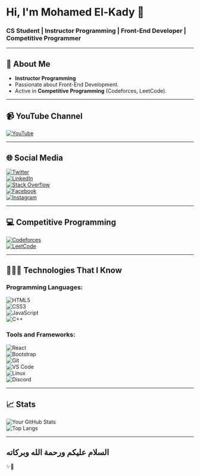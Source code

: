 # Hi, I'm Mohamed El-Kady 👋  
### CS Student | Instructor Programming | Front-End Developer | Competitive Programmer  

---

## 🌟 About Me  
- **Instructor Programming**  
- Passionate about Front-End Development.  
- Active in **Competitive Programming** (Codeforces, LeetCode).

---

## 📹 YouTube Channel  
[![YouTube](https://img.shields.io/badge/YouTube-Channel-red?style=flat&logo=youtube&logoColor=white)](https://www.youtube.com/your-channel-link)  

---

## 🌐 Social Media  
[![Twitter](https://img.shields.io/badge/Twitter-Profile-blue?style=flat&logo=twitter&logoColor=white)](https://twitter.com/your-twitter-link)  
[![LinkedIn](https://img.shields.io/badge/LinkedIn-Profile-blue?style=flat&logo=linkedin&logoColor=white)](https://www.linkedin.com/in/your-linkedin-link)  
[![Stack Overflow](https://img.shields.io/badge/StackOverflow-Profile-orange?style=flat&logo=stackoverflow&logoColor=white)](https://stackoverflow.com/users/your-stackoverflow-id)  
[![Facebook](https://img.shields.io/badge/Facebook-Profile-blue?style=flat&logo=facebook&logoColor=white)](https://facebook.com/your-facebook-profile)  
[![Instagram](https://img.shields.io/badge/Instagram-Profile-pink?style=flat&logo=instagram&logoColor=white)](https://instagram.com/your-instagram-profile)  

---

## 💻 Competitive Programming  
[![Codeforces](https://img.shields.io/badge/Codeforces-Profile-lightgrey?style=flat&logo=codeforces&logoColor=black)](https://codeforces.com/profile/your-codeforces-handle)  
[![LeetCode](https://img.shields.io/badge/LeetCode-Profile-orange?style=flat&logo=leetcode&logoColor=white)](https://leetcode.com/your-leetcode-profile)  

---

## 👨🏻‍💻 Technologies That I Know  

### Programming Languages:  
![HTML5](https://img.shields.io/badge/HTML5-orange?style=flat&logo=html5&logoColor=white)  
![CSS3](https://img.shields.io/badge/CSS3-blue?style=flat&logo=css3&logoColor=white)  
![JavaScript](https://img.shields.io/badge/JavaScript-yellow?style=flat&logo=javascript&logoColor=black)  
![C++](https://img.shields.io/badge/C++-blue?style=flat&logo=c%2B%2B&logoColor=white)  

### Tools and Frameworks:  
![React](https://img.shields.io/badge/React-61DAFB?style=flat&logo=react&logoColor=black)  
![Bootstrap](https://img.shields.io/badge/Bootstrap-purple?style=flat&logo=bootstrap&logoColor=white)  
![Git](https://img.shields.io/badge/Git-orange?style=flat&logo=git&logoColor=white)  
![VS Code](https://img.shields.io/badge/VS_Code-blue?style=flat&logo=visualstudiocode&logoColor=white)  
![Linux](https://img.shields.io/badge/Linux-OS-black?style=flat&logo=linux&logoColor=yellow)  
![Discord](https://img.shields.io/badge/Discord-Chat-blue?style=flat&logo=discord&logoColor=white)  

---

## 📈 Stats  
![Your GitHub Stats](https://github-readme-stats.vercel.app/api?username=your-github-username&show_icons=true&theme=radical)  
![Top Langs](https://github-readme-stats.vercel.app/api/top-langs/?username=your-github-username&layout=compact&theme=radical)  

---

## السلام عليكم ورحمة الله وبركاته  
✨🌟  
